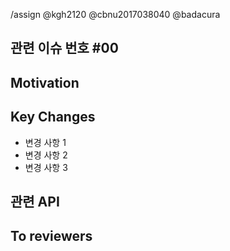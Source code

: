 
/assign @kgh2120 @cbnu2017038040 @badacura

## 관련 이슈 번호 #00

<!-- 00을 지우고 gitlab 이슈 번호를 넣어주세요. 링크가 생성됩니다  -->

## Motivation

<!-- 작업한 대용에 대한 설명 -->

## Key Changes

<!-- 작업한 내용의 주요 변경 사항에 대한 나열 -->

- 변경 사항 1
- 변경 사항 2
- 변경 사항 3

## 관련 API

<!-- 노션 링크 작성 -->

## To reviewers

<!-- 이 PR을 확인할 Code Reviewer에게 남길 메시지 
    ex) OO 로직이 위주로 확인 부탁드려요
-->


